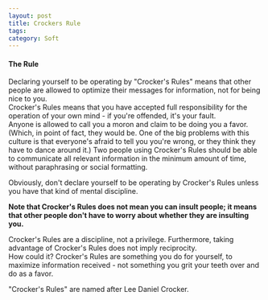 ```yaml
---
layout: post
title: Crockers Rule
tags: 
category: Soft
---
```

#### The Rule ####

Declaring yourself to be operating by "Crocker's Rules" means that other people are allowed to optimize their messages for information, not for being nice to you.  
Crocker's Rules means that you have accepted full responsibility for the operation of your own mind - if you're offended, it's your fault.  
Anyone is allowed to call you a moron and claim to be doing you a favor.  (Which, in point of fact, they would be.  One of the big problems with this culture is that everyone's afraid to tell you you're wrong, or they think they have to dance around it.)  Two people using Crocker's Rules should be able to communicate all relevant information in the minimum amount of time, without paraphrasing or social formatting.  

Obviously, don't declare yourself to be operating by Crocker's Rules unless you have that kind of mental discipline.

**Note that Crocker's Rules does not mean you can insult people; it means that other people don't have to worry about whether they are insulting you.**  

Crocker's Rules are a discipline, not a privilege.  Furthermore, taking advantage of Crocker's Rules does not imply reciprocity.  
How could it?  Crocker's Rules are something you do for yourself, to maximize information received - not something you grit your teeth over and do as a favor.

"Crocker's Rules" are named after Lee Daniel Crocker.


